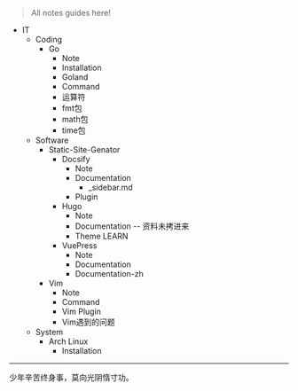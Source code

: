 <style>
a{text-decoration:none}
a:hover{text-decoration:none}
</style>

> All notes guides here!

<!-- sidebar最多只能显示5级 -->

<!-- for vimwiki
= Docsify Config =
+ Config
  - [index.html](./index.html)
  - [_coverpage.md](./_coverpage.md)
  - [_sidebar.md](./_sidebar.md)
  - [_navbar.md](./_navbar.md)
  - [README.md](README.md)
  - [about](./about.md)
-->

+ [IT](/IT/README.md)
  - [Coding](/IT/Coding/README.md)
    * [Go](/IT/Coding/Go/README.md)
      + [Note](/IT/Coding/Go/Go-Note.md)
      + [Installation](/IT/Coding/Go/Go-Installation.md)
      + [Goland](/IT/Coding/Go/Goland.md)
      + [Command](/IT/Coding/Go/Go-Command.md)
      + [运算符](/IT/Coding/Go/Go-运算符.md)
      + [fmt包](/IT/Coding/Go/Package-fmt.md)
      + [math包](/IT/Coding/Go/Package-math.md)
      + [time包](/IT/Coding/Go/Package-time.md)
  - [Software](/IT/Software/README.md)
    * [Static-Site-Genator](/IT/Software/Static-Site-Genator/README.md)
      + [Docsify](/IT/Software/Static-Site-Genator/Docsify/README.md)
        - [Note](/IT/Software/Static-Site-Genator/Docsify/Docsify-Note.md)
        - [Documentation](/IT/Software/Static-Site-Genator/Docsify/Documentation/README.md)
          * [_sidebar.md](/IT/Software/Static-Site-Genator/Docsify/Documentation/_sidebar.md)
        - [Plugin](/IT/Software/Static-Site-Genator/Docsify/Docsify-Plugin.md)
      + [Hugo](/IT/Software/Static-Site-Genator/Hugo/README.md)
        - [Note](/IT/Software/Static-Site-Genator/Hugo/Hugo-Note.md)
        - [Documentation](/IT/Software/Static-Site-Genator/Hugo/Hugo-Documentation/README.md) -- 资料未拷进来
        - [Theme LEARN](/IT/Software/Static-Site-Genator/Hugo/hugo-theme-learn/_index.md)
      + [VuePress](/IT/Software/Static-Site-Genator/VuePress/README.md)
        - [Note](/IT/Software/Static-Site-Genator/VuePress/VuePress-Note.md)
        - [Documentation](/IT/Software/Static-Site-Genator/VuePress/Documentation)
        - [Documentation-zh](/IT/Software/Static-Site-Genator/VuePress/Documentation/zh)
    * [Vim](/IT/Software/Vim/README.md)
      + [Note](./IT/Software/Vim/Vim-Note.md)
      + [Command](./IT/Software/Vim/Vim-Command.md)
      + [Vim Plugin](./IT/Software/Vim/Vim-Plugin.md)
      + [Vim遇到的问题](./IT/Software/Vim/Vim遇到的问题.md)
  - [System](/IT/System/README.md)
    * [Arch Linux](/IT/System/Arch-Linux/README.md)
      + [Installation](/IT/System/Arch-Linux/Arch-Installation.md)

<!-- for vimwiki
+ Book
  - [_sidebar](./Book/_sidebar.md)
  - [README](./Book/README.md)
  - I-Literature
    * [福尔摩斯探案集](./Book/I-Literature/福尔摩斯探案集.md)
  - 未归类
    * [Nonviolent-Communication-3rd](./Book/Nonviolent-Communication-3rd.md)
-->

---

少年辛苦终身事，莫向光阴惰寸功。

<a href="#/./Book/">　</a>
